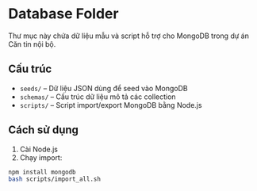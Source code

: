 # Database Folder

Thư mục này chứa dữ liệu mẫu và script hỗ trợ cho MongoDB trong dự án Căn tin nội bộ.

## Cấu trúc
- `seeds/` – Dữ liệu JSON dùng để seed vào MongoDB
- `schemas/` – Cấu trúc dữ liệu mô tả các collection
- `scripts/` – Script import/export MongoDB bằng Node.js

## Cách sử dụng

1. Cài Node.js
2. Chạy import:
```bash
npm install mongodb
bash scripts/import_all.sh